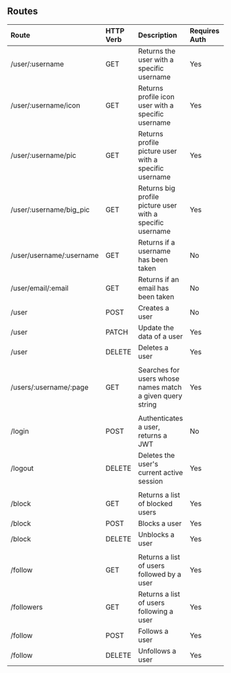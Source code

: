 ## Routes
| Route                    | HTTP Verb | Description                                               | Requires Auth | Done |
|:-------------------------|:----------|:----------------------------------------------------------|:--------------|:-----|
| /user/:username          | GET       | Returns the user with a specific username                 | Yes           | Yes  |
| /user/:username/icon     | GET       | Returns profile icon user with a specific username        | Yes           |      |
| /user/:username/pic      | GET       | Returns profile picture user with a specific username     | Yes           | Yes  |
| /user/:username/big_pic  | GET       | Returns big profile picture user with a specific username | Yes           |      |
| /user/username/:username | GET       | Returns if a username has been taken                      | No            | Yes  |
| /user/email/:email       | GET       | Returns if an email has been taken                        | No            | Yes  |
| /user                    | POST      | Creates a user                                            | No            | Yes  |
| /user                    | PATCH     | Update the data of a user                                 | Yes           | Yes  |
| /user                    | DELETE    | Deletes a user                                            | Yes           | Yes  |
|                          |           |                                                           |               |      |
| /users/:username/:page   | GET       | Searches for users whose names match a given query string | Yes           | Yes  |
|                          |           |                                                           |               |      |
| /login                   | POST      | Authenticates a user, returns a JWT                       | No            | Yes  |
| /logout                  | DELETE    | Deletes the user's current active session                 | Yes           |      |
|                          |           |                                                           |               |      |
| /block                   | GET       | Returns a list of blocked users                           | Yes           |      |
| /block                   | POST      | Blocks a user                                             | Yes           |      |
| /block                   | DELETE    | Unblocks a user                                           | Yes           |      |
|                          |           |                                                           |               |      |
| /follow                  | GET       | Returns a list of users followed by a user                | Yes           |      |
| /followers               | GET       | Returns a list of users following a user                  | Yes           |      |
| /follow                  | POST      | Follows a user                                            | Yes           |      |
| /follow                  | DELETE    | Unfollows a user                                          | Yes           |      |
